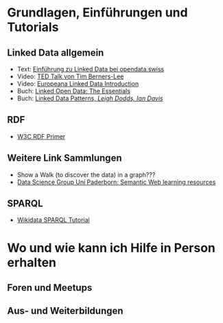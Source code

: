 # Grundlagen, Einführungen und Tutorials

## Linked Data allgemein

* Text: [Einführung zu Linked Data bei opendata.swiss](https://handbook.opendata.swiss/de/content/glossar/bibliothek/linked-open-data.html)
* Video: [TED Talk von Tim Berners-Lee](https://youtu.be/OM6XIICm_qo)
* Video: [Europeana Linked Data Introduction](https://vimeo.com/36752317)
* Buch: [Linked Open Data: The Essentials](https://semantic-web.com/LOD-TheEssentials.pdf)
* Buch: [Linked Data Patterns, _Leigh Dodds, Ian Davis_](https://patterns.dataincubator.org/book/index.html)

## RDF

* [W3C RDF Primer](https://www.w3.org/TR/rdf11-primer/)

## Weitere Link Sammlungen

* Show a Walk (to discover the data) in a graph???
* [Data Science Group Uni Paderborn: Semantic Web learning resources](https://dice-research.org/news/2022-07-26_Learn-RDF/)

## SPARQL

* [Wikidata SPARQL Tutorial](https://www.wikidata.org/wiki/Wikidata:SPARQL_tutorial)

# Wo und wie kann ich Hilfe in Person erhalten

## Foren und Meetups

## Aus- und Weiterbildungen
